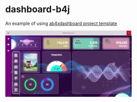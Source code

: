 # dashboard-b4j
An example of using [ab4xdashboard project template](https://github.com/pyhoon/ab4xdashboard-b4x)

![image](dashboard.gif)
